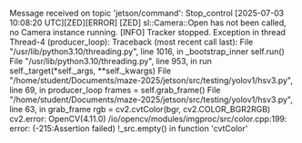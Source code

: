 Message received on topic 'jetson/command': Stop_control
[2025-07-03 10:08:20 UTC][ZED][ERROR] [ZED] sl::Camera::Open has not been called, no Camera instance running.
[INFO] Tracker stopped.
Exception in thread Thread-4 (producer_loop):
Traceback (most recent call last):
  File "/usr/lib/python3.10/threading.py", line 1016, in _bootstrap_inner
    self.run()
  File "/usr/lib/python3.10/threading.py", line 953, in run
    self._target(*self._args, **self._kwargs)
  File "/home/student/Documents/maze-2025/jetson/src/testing/yolov1/hsv3.py", line 69, in producer_loop
    frames = self.grab_frame()
  File "/home/student/Documents/maze-2025/jetson/src/testing/yolov1/hsv3.py", line 63, in grab_frame
    rgb = cv2.cvtColor(bgr, cv2.COLOR_BGR2RGB)
cv2.error: OpenCV(4.11.0) /io/opencv/modules/imgproc/src/color.cpp:199: error: (-215:Assertion failed) !_src.empty() in function 'cvtColor'

